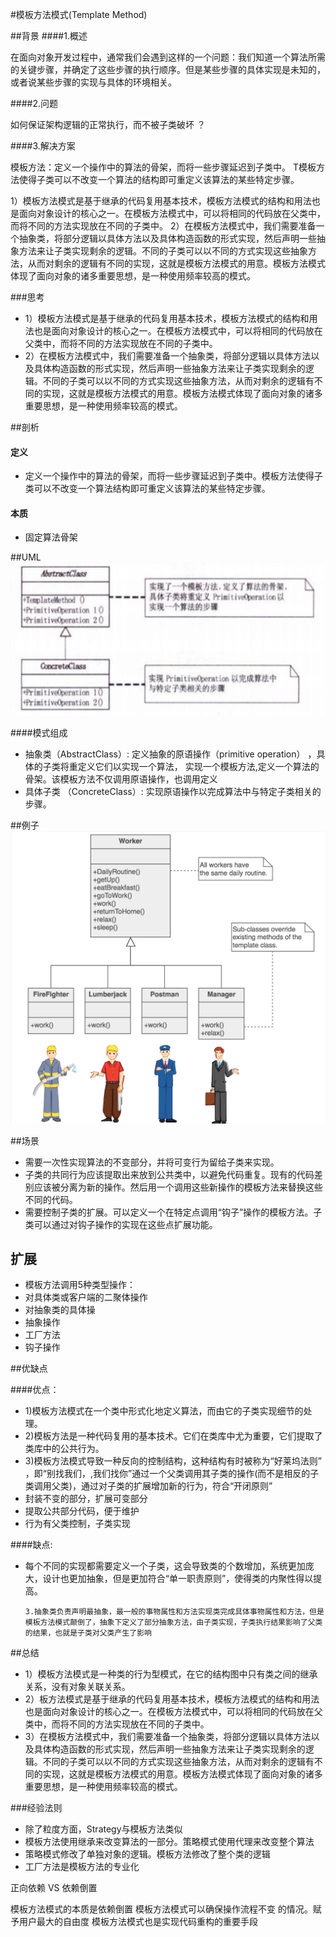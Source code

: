 #模板方法模式(Template Method)

##背景
####1.概述

在面向对象开发过程中，通常我们会遇到这样的一个问题：我们知道一个算法所需的关键步骤，并确定了这些步骤的执行顺序。但是某些步骤的具体实现是未知的，或者说某些步骤的实现与具体的环境相关。

####2.问题

如何保证架构逻辑的正常执行，而不被子类破坏 ？

####3.解决方案

模板方法：定义一个操作中的算法的骨架，而将一些步骤延迟到子类中。 T模板方法使得子类可以不改变一个算法的结构即可重定义该算法的某些特定步骤。

1）模板方法模式是基于继承的代码复用基本技术，模板方法模式的结构和用法也是面向对象设计的核心之一。在模板方法模式中，可以将相同的代码放在父类中，而将不同的方法实现放在不同的子类中。
2）在模板方法模式中，我们需要准备一个抽象类，将部分逻辑以具体方法以及具体构造函数的形式实现，然后声明一些抽象方法来让子类实现剩余的逻辑。不同的子类可以以不同的方式实现这些抽象方法，从而对剩余的逻辑有不同的实现，这就是模板方法模式的用意。模板方法模式体现了面向对象的诸多重要思想，是一种使用频率较高的模式。

###思考

- 1）模板方法模式是基于继承的代码复用基本技术，模板方法模式的结构和用法也是面向对象设计的核心之一。在模板方法模式中，可以将相同的代码放在父类中，而将不同的方法实现放在不同的子类中。
- 2）在模板方法模式中，我们需要准备一个抽象类，将部分逻辑以具体方法以及具体构造函数的形式实现，然后声明一些抽象方法来让子类实现剩余的逻辑。不同的子类可以以不同的方式实现这些抽象方法，从而对剩余的逻辑有不同的实现，这就是模板方法模式的用意。模板方法模式体现了面向对象的诸多重要思想，是一种使用频率较高的模式。

##剖析
#### 定义

- 定义一个操作中的算法的骨架，而将一些步骤延迟到子类中。模板方法使得子类可以不改变一个算法结构即可重定义该算法的某些特定步骤。

#### 本质

- 固定算法骨架


##UML
![template](template-uml.png)

####模式组成

- 抽象类（AbstractClass）: 定义抽象的原语操作（primitive operation） ，具体的子类将重定义它们以实现一个算法， 实现一个模板方法,定义一个算法的骨架。该模板方法不仅调用原语操作，也调用定义
- 具体子类 （ConcreteClass）:  实现原语操作以完成算法中与特定子类相关的步骤。

##例子
![template](template-example.png)

##场景
- 需要一次性实现算法的不变部分，并将可变行为留给子类来实现。
- 子类的共同行为应该提取出来放到公共类中，以避免代码重复。现有的代码差别应该被分离为新的操作。然后用一个调用这些新操作的模板方法来替换这些不同的代码。
- 需要控制子类的扩展。可以定义一个在特定点调用“钩子”操作的模板方法。子类可以通过对钩子操作的实现在这些点扩展功能。

## 扩展

- 模板方法调用5种类型操作：
- 对具体类或客户端的二聚体操作
- 对抽象类的具体操
- 抽象操作
- 工厂方法
- 钩子操作

##优缺点

####优点：

- 1)模板方法模式在一个类中形式化地定义算法，而由它的子类实现细节的处理。
- 2)模板方法是一种代码复用的基本技术。它们在类库中尤为重要，它们提取了类库中的公共行为。
- 3)模板方法模式导致一种反向的控制结构，这种结构有时被称为“好莱坞法则” ，即“别找我们，,我们找你”通过一个父类调用其子类的操作(而不是相反的子类调用父类)，通过对子类的扩展增加新的行为，符合“开闭原则”
- 封装不变的部分，扩展可变部分
- 提取公共部分代码，便于维护
- 行为有父类控制，子类实现

####缺点:
- 每个不同的实现都需要定义一个子类，这会导致类的个数增加，系统更加庞大，设计也更加抽象，但是更加符合“单一职责原则”，使得类的内聚性得以提高。

      3.抽象类负责声明最抽象，最一般的事物属性和方法实现类完成具体事物属性和方法，但是模板方法模式颠倒了，抽象下定义了部分抽象方法，由子类实现，子类执行结果影响了父类的结果，也就是子类对父类产生了影响
      
##总结

- 1）模板方法模式是一种类的行为型模式，在它的结构图中只有类之间的继承关系，没有对象关联关系。
- 2）板方法模式是基于继承的代码复用基本技术，模板方法模式的结构和用法也是面向对象设计的核心之一。在模板方法模式中，可以将相同的代码放在父类中，而将不同的方法实现放在不同的子类中。
- 3）在模板方法模式中，我们需要准备一个抽象类，将部分逻辑以具体方法以及具体构造函数的形式实现，然后声明一些抽象方法来让子类实现剩余的逻辑。不同的子类可以以不同的方式实现这些抽象方法，从而对剩余的逻辑有不同的实现，这就是模板方法模式的用意。模板方法模式体现了面向对象的诸多重要思想，是一种使用频率较高的模式。

###经验法则

- 除了粒度方面，Strategy与模板方法类似
- 模板方法使用继承来改变算法的一部分。策略模式使用代理来改变整个算法
-  策略模式修改了单独对象的逻辑。模板方法修改了整个类的逻辑
- 工厂方法是模板方法的专业化



正向依赖 VS  依赖倒置

模板方法模式的本质是依赖倒置
模板方法模式可以确保操作流程不变 的情况。赋予用户最大的自由度
模板方法模式也是实现代码重构的重要手段

